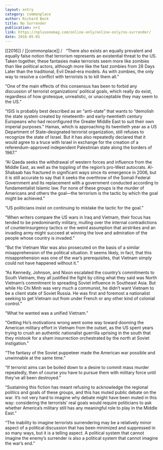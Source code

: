 ```yaml
---
layout: entry
category: commonplace
author: Richard Beck
title: No Surrender
publication: n+1
link: https://nplusonemag.com/online-only/online-only/no-surrender/
date: 2016-05-01
---
```


[[2016]] / [[commonplace]] / 
 
“There also exists an equally prevalent and equally false notion that terrorism represents an existential threat to the US. Taken together, these fantasies make terrorists seem more like zombies than like political actors, although more like the fast zombies from 28 Days Later than the traditional, Evil Dead–era models. As with zombies, the only way to resolve a conflict with terrorists is to kill them all.”

“One of the main effects of this consensus has been to forbid any discussion of terrorist organizations’ political goals, which really do exist, regardless of how grotesque, unrealistic, or unacceptable they may seem to the US.”

“ISIS is probably best described as an “anti-state” that wants to “demolish the state system created by nineteenth- and early-twentieth century Europeans who had reconfigured the Greater Middle East to suit their own imperial purposes.” Hamas, which is approaching its twentieth year as a US Department of State–designated terrorist organization, still refuses to recognize the state of Israel. But it has also repeatedly declared that it would agree to a truce with Israel in exchange for the creation of a referendum-approved independent Palestinian state along the borders of 1967.”

“Al Qaeda seeks the withdrawal of western forces and influence from the Middle East, as well as the toppling of the region’s pro-West autocrats. Al-Shabaab has fractured in significant ways since its emergence in 2006, but it is still accurate to say that it seeks the overthrow of the Somali Federal Government and its replacement with a government conducted according to fundamentalist Islamic law. For none of these groups is the murder of Americans and others the goal—the terrorism is the tactic by which the goal might be achieved.”

“US politicians insist on continuing to mistake the tactic for the goal.”

“When writers compare the US wars in Iraq and Vietnam, their focus has tended to be predominantly military, mulling over the internal contradictions of counterinsurgency tactics or the weird assumption that airstrikes and an invading army might succeed at winning the love and admiration of the people whose country is invaded.”

“But the Vietnam War was also prosecuted on the basis of a similar misapprehension of the political situation. It seems likely, in fact, that this misapprehension was one of the war’s prerequisites, that Vietnam simply could not have happened without it.”

“As Kennedy, Johnson, and Nixon escalated the country’s commitments to South Vietnam, they all justified the fight by citing what they said was North Vietnam’s commitment to spreading Soviet influence in Southeast Asia. But while Ho Chi Minh was very much a communist, he didn’t want Vietnam to be a client state of Soviet Russia. He was first and foremost a nationalist seeking to get Vietnam out from under French or any other kind of colonial control.”

“What he wanted was a unified Vietnam.”

“Getting Ho’s motivations wrong went some way toward dooming the American military effort in Vietnam from the outset, as the US spent years trying to crush an authentic nationalist guerrilla uprising in the south that they mistook for a sham insurrection orchestrated by the north at Soviet instigation.”

“The fantasy of the Soviet puppeteer made the American war possible and unwinnable at the same time.”

“If terrorist aims can be boiled down to a desire to commit mass murder repeatedly, then of course you have to pursue them with military force until they’ve all been destroyed.”

“Sustaining this fiction has meant refusing to acknowledge the regional politics and goals of these groups, and this has muted public debate on the war. It’s not very hard to imagine why debate might have been muted in this way: considering the terrorists’ real goals would require politicians to ask whether America’s military still has any meaningful role to play in the Middle East.”

“The inability to imagine terrorists surrendering may be a relatively minor aspect of a political discussion that has been minimized and suppressed in so many ways, but it is a telling aspect. A political system that cannot imagine the enemy’s surrender is also a political system that cannot imagine the war’s end.”

